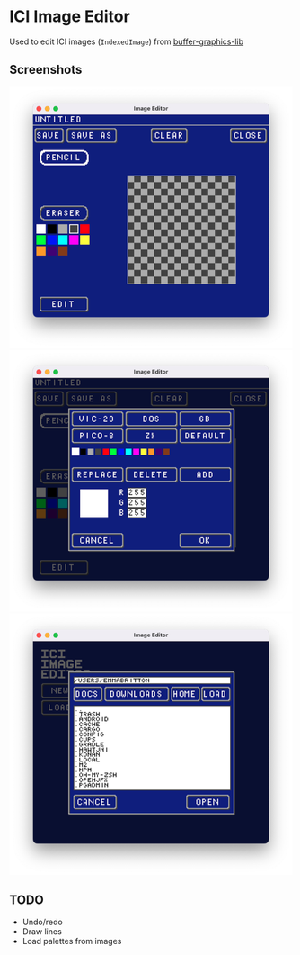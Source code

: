 # ICI Image Editor

Used to edit ICI images (`IndexedImage`) from [buffer-graphics-lib](https://github.com/emmabritton/buffer-graphics-lib)

## Screenshots

![Editor](https://github.com/emmabritton/ici-image-editor/raw/main/.github/screenshots/editor.png)
![Edit Palette](https://github.com/emmabritton/ici-image-editor/raw/main/.github/screenshots/palette.png)
![Load file](https://github.com/emmabritton/ici-image-editor/raw/main/.github/screenshots/load.png)

## TODO
- Undo/redo
- Draw lines
- Load palettes from images
